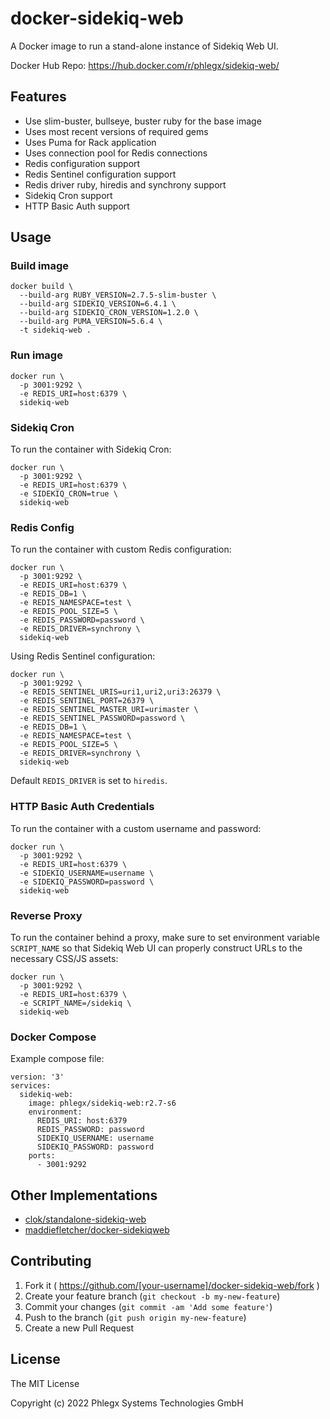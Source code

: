 # docker-sidekiq-web

A Docker image to run a stand-alone instance of Sidekiq Web UI.

Docker Hub Repo: https://hub.docker.com/r/phlegx/sidekiq-web/

## Features

* Use slim-buster, bullseye, buster ruby for the base image
* Uses most recent versions of required gems
* Uses Puma for Rack application
* Uses connection pool for Redis connections
* Redis configuration support
* Redis Sentinel configuration support
* Redis driver ruby, hiredis and synchrony support
* Sidekiq Cron support
* HTTP Basic Auth support

## Usage

### Build image

```
docker build \
  --build-arg RUBY_VERSION=2.7.5-slim-buster \
  --build-arg SIDEKIQ_VERSION=6.4.1 \
  --build-arg SIDEKIQ_CRON_VERSION=1.2.0 \
  --build-arg PUMA_VERSION=5.6.4 \
  -t sidekiq-web .
```

### Run image

```
docker run \
  -p 3001:9292 \
  -e REDIS_URI=host:6379 \
  sidekiq-web
```

### Sidekiq Cron

To run the container with Sidekiq Cron:

```
docker run \
  -p 3001:9292 \
  -e REDIS_URI=host:6379 \
  -e SIDEKIQ_CRON=true \
  sidekiq-web
```

### Redis Config

To run the container with custom Redis configuration:

```
docker run \
  -p 3001:9292 \
  -e REDIS_URI=host:6379 \
  -e REDIS_DB=1 \
  -e REDIS_NAMESPACE=test \
  -e REDIS_POOL_SIZE=5 \
  -e REDIS_PASSWORD=password \
  -e REDIS_DRIVER=synchrony \
  sidekiq-web
```

Using Redis Sentinel configuration:

```
docker run \
  -p 3001:9292 \
  -e REDIS_SENTINEL_URIS=uri1,uri2,uri3:26379 \
  -e REDIS_SENTINEL_PORT=26379 \
  -e REDIS_SENTINEL_MASTER_URI=urimaster \
  -e REDIS_SENTINEL_PASSWORD=password \
  -e REDIS_DB=1 \
  -e REDIS_NAMESPACE=test \
  -e REDIS_POOL_SIZE=5 \
  -e REDIS_DRIVER=synchrony \
  sidekiq-web
```

Default `REDIS_DRIVER` is set to `hiredis`.

### HTTP Basic Auth Credentials

To run the container with a custom username and password:

```
docker run \
  -p 3001:9292 \
  -e REDIS_URI=host:6379 \
  -e SIDEKIQ_USERNAME=username \
  -e SIDEKIQ_PASSWORD=password \
  sidekiq-web
```

### Reverse Proxy

To run the container behind a proxy, make sure to set environment variable `SCRIPT_NAME` so that Sidekiq Web UI can properly construct URLs to the necessary CSS/JS assets:

```
docker run \
  -p 3001:9292 \
  -e REDIS_URI=host:6379 \
  -e SCRIPT_NAME=/sidekiq \
  sidekiq-web
```

### Docker Compose

Example compose file:

```
version: '3'
services:
  sidekiq-web:
    image: phlegx/sidekiq-web:r2.7-s6
    environment:
      REDIS_URI: host:6379
      REDIS_PASSWORD: password
      SIDEKIQ_USERNAME: username
      SIDEKIQ_PASSWORD: password
    ports:
      - 3001:9292
```

## Other Implementations

* [clok/standalone-sidekiq-web](https://github.com/clok/standalone-sidekiq-web)
* [maddiefletcher/docker-sidekiqweb](https://github.com/maddiefletcher/docker-sidekiqweb)

## Contributing

1. Fork it ( https://github.com/[your-username]/docker-sidekiq-web/fork )
2. Create your feature branch (`git checkout -b my-new-feature`)
3. Commit your changes (`git commit -am 'Add some feature'`)
4. Push to the branch (`git push origin my-new-feature`)
5. Create a new Pull Request

## License

The MIT License

Copyright (c) 2022 Phlegx Systems Technologies GmbH
